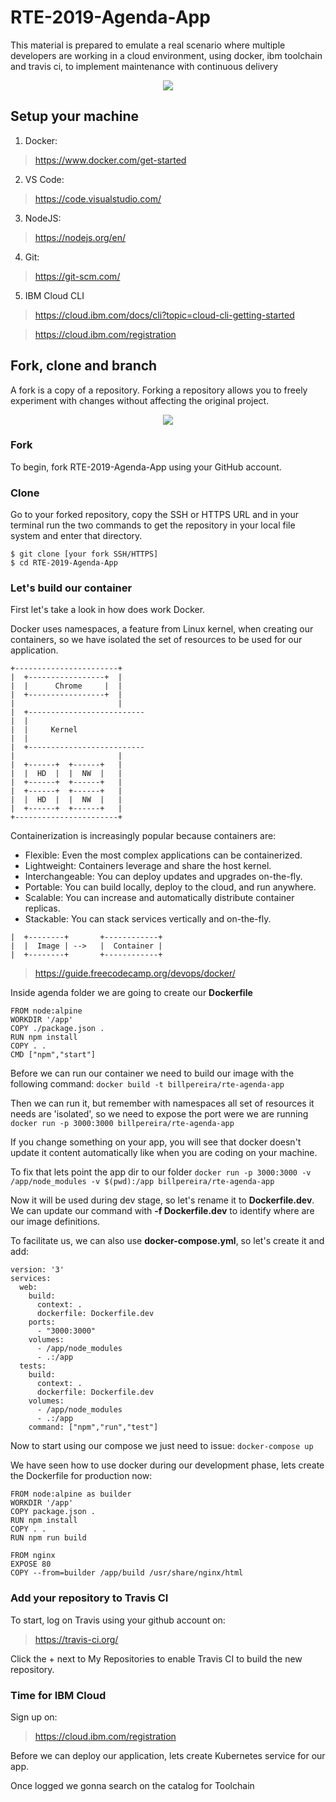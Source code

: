 # RTE-2019-Agenda-App

This material is prepared to emulate a real scenario where multiple developers are working in a cloud environment, using docker, ibm toolchain and travis ci, to implement maintenance with continuous delivery

<div align="center">
<img src="https://github.com/billpereira/RTE-2019-Agenda-App/blob/master/img/agenda.gif?raw=true"/>
</div>


## Setup your machine

1. Docker: 

> https://www.docker.com/get-started

2. VS Code:

> https://code.visualstudio.com/

3. NodeJS:

> https://nodejs.org/en/

4. Git:

> https://git-scm.com/

5. IBM Cloud CLI

> https://cloud.ibm.com/docs/cli?topic=cloud-cli-getting-started

> https://cloud.ibm.com/registration



## Fork, clone and branch

A fork is a copy of a repository. Forking a repository allows you to freely experiment with changes without affecting the original project.

<div align="center">
<img src="https://raw.githubusercontent.com/billpereira/RTE-2019-Agenda-App/master/img/fork.gif"/>
</div>

### Fork

To begin, fork RTE-2019-Agenda-App using your GitHub account.

### Clone

Go to your forked repository, copy the SSH or HTTPS URL and in your terminal run the two commands to get the repository in your local file system and enter that directory.

```
$ git clone [your fork SSH/HTTPS]
$ cd RTE-2019-Agenda-App
```

### Let's build our container

First let's take a look in how does work Docker.

Docker uses namespaces, a feature from Linux kernel, when creating our containers, so we have isolated the set of resources to be used for our application.

```
+-----------------------+
|  +-----------------+  |
|  |      Chrome     |  |
|  +-----------------+  |
|                       |
|  +--------------------------
|  |                          
|  |     Kernel 
|  |                          
|  +--------------------------
|                       |
|  +------+  +------+   |
|  |  HD  |  |  NW  |   |
|  +------+  +------+   |
|  +------+  +------+   |
|  |  HD  |  |  NW  |   |
|  +------+  +------+   |
+-----------------------+
```
Containerization is increasingly popular because containers are:

* Flexible: Even the most complex applications can be containerized.
* Lightweight: Containers leverage and share the host kernel.
* Interchangeable: You can deploy updates and upgrades on-the-fly.
* Portable: You can build locally, deploy to the cloud, and run anywhere.
* Scalable: You can increase and automatically distribute container replicas.
* Stackable: You can stack services vertically and on-the-fly.

```
|  +--------+       +------------+ 
|  |  Image | -->   |  Container |
|  +--------+       +------------+
```
> https://guide.freecodecamp.org/devops/docker/

Inside agenda folder we are going to create our **Dockerfile**

```docker
FROM node:alpine 
WORKDIR '/app'
COPY ./package.json .
RUN npm install
COPY . .
CMD ["npm","start"]
```
Before we can run our container we need to build our image with the following command:
``docker build -t billpereira/rte-agenda-app``

Then we can run it, but remember with namespaces all set of resources it needs are 'isolated', so we need to expose the port were we are running
``docker run -p 3000:3000 billpereira/rte-agenda-app``

If you change something on your app, you will see that docker doesn't update it content automatically like when you are coding on your machine.

To fix that lets point the app dir to our folder
``docker run -p 3000:3000 -v /app/node_modules -v $(pwd):/app billpereira/rte-agenda-app``

Now it will be used during dev stage, so let's rename it to **Dockerfile.dev**. We can update our command with **-f Dockerfile.dev** to identify where are our image definitions.

To facilitate us, we can also use **docker-compose.yml**, so let's create it and add:
```docker
version: '3'
services:
  web:
    build:
      context: .
      dockerfile: Dockerfile.dev
    ports:
      - "3000:3000"
    volumes:
      - /app/node_modules
      - .:/app
  tests:
    build:
      context: .
      dockerfile: Dockerfile.dev
    volumes:
      - /app/node_modules
      - .:/app
    command: ["npm","run","test"]
```

Now to start using our compose we just need to issue:
``docker-compose up``

We have seen how to use docker during our development phase, lets create the Dockerfile for production now:

```docker
FROM node:alpine as builder
WORKDIR '/app'
COPY package.json .
RUN npm install
COPY . .
RUN npm run build

FROM nginx
EXPOSE 80
COPY --from=builder /app/build /usr/share/nginx/html
```

### Add your repository to Travis CI

To start, log on Travis using your github account on:

> https://travis-ci.org/

Click the + next to My Repositories to enable Travis CI to build the new repository.



### Time for IBM Cloud

Sign up on:

> https://cloud.ibm.com/registration

Before we can deploy our application, lets create Kubernetes service for our app.



Once logged we gonna search on the catalog for Toolchain


